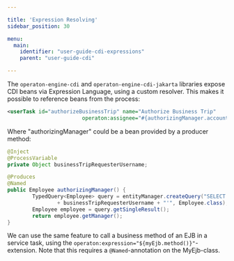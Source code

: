 ```yaml
---

title: 'Expression Resolving'
sidebar_position: 30

menu:
  main:
    identifier: "user-guide-cdi-expressions"
    parent: "user-guide-cdi"

---
```


The `operaton-engine-cdi` and `operaton-engine-cdi-jakarta` libraries expose CDI beans via Expression Language,
using a custom resolver. This makes it possible to reference beans from the process:

```xml
<userTask id="authorizeBusinessTrip" name="Authorize Business Trip"
                        operaton:assignee="#{authorizingManager.account.username}" />
```

Where "authorizingManager" could be a bean provided by a producer method:

```java
@Inject
@ProcessVariable
private Object businessTripRequesterUsername;

@Produces
@Named
public Employee authorizingManager() {
        TypedQuery<Employee> query = entityManager.createQuery("SELECT e FROM Employee e WHERE e.account.username='"
                + businessTripRequesterUsername + "'", Employee.class);
        Employee employee = query.getSingleResult();
        return employee.getManager();
}
```

We can use the same feature to call a business method of an EJB in a service task, using the `operaton:expression="${myEjb.method()}"`-extension.
Note that this requires a `@Named`-annotation on the MyEjb-class.
